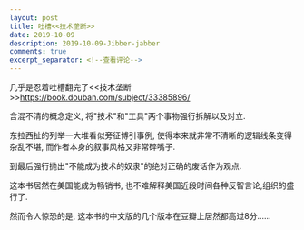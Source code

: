 ```yaml
---
layout: post
title: 吐槽<<技术垄断>>
date: 2019-10-09
description: 2019-10-09-Jibber-jabber
comments: true
excerpt_separator: <!--查看评论-->
---
```


几乎是忍着吐槽翻完了<<技术垄断>><https://book.douban.com/subject/33385896/>

含混不清的概念定义, 将"技术"和"工具"两个事物强行拆解以及对立. 

东拉西扯的列举一大堆看似旁征博引事例, 使得本来就非常不清晰的逻辑线条变得杂乱不堪, 而作者本身的叙事风格又非常碎嘴子. 

到最后强行抛出"不能成为技术的奴隶"的绝对正确的废话作为观点. 

这本书居然在美国能成为畅销书, 也不难解释美国近段时间各种反智言论,组织的盛行了. 

然而令人惊恐的是, 这本书的中文版的几个版本在豆瓣上居然都高过8分......